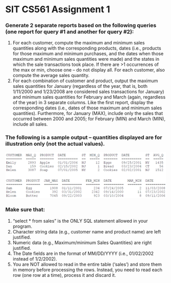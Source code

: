 # SIT CS561 Assignment 1

### Generate 2 separate reports based on the following queries (one report for query #1 and another for query #2):
1. For each customer, compute the maximum and minimum sales quantities along with the corresponding products, dates (i.e., products for those maximum and minimum purchases, and the dates when those maximum and minimum sales quantities were made) and the states in which the sale transactions took place. If there are >1 occurrences of the max or min, choose one – do not display all. For each customer, also compute the average sales quantity.
2. For each combination of customer and product, output the maximum sales quantities for January (regardless of the year, that is, both 1/11/2000 and 1/23/2008 are considered sales transactions for January) and minimum sales quantities for February and March (again, regardless of the year) in 3 separate columns. Like the first report, display the corresponding dates (i.e., dates of those maximum and minimum sales quantities). Furthermore, for January (MAX), include only the sales that occurred between 2000 and 2005; for February (MIN) and March (MIN), include all sales.

### The following is a sample output – quantities displayed are for illustration only (not the actual values).
![](https://github.com/qiyunlu/SIT.CS561.programmingAssignment1/raw/master/Example.png)

### Make sure that:
1. “select * from sales” is the ONLY SQL statement allowed in your program.
2. Character string data (e.g., customer name and product name) are left justified.
3. Numeric data (e.g., Maximum/minimum Sales Quantities) are right justified.
4. The Date fields are in the format of MM/DD/YYYY (i.e., 01/02/2002 instead of 1/2/2002).
5. You are NOT allowed to read in the entire table (‘sales’) and store them in memory before processing the rows. Instead, you need to read each row (one row at a time), process it and discard it.
